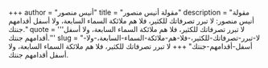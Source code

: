 +++
author = "أنيس منصور"
title = "مقولة أنيس منصور"
description = "مقولة أنيس منصور: لا تبرر تصرفاتك للكثير، فلا هم ملائكة السماء السابعة، ولا أسفل أقدامهم جنتك."
quote = '''لا تبرر تصرفاتك للكثير، فلا هم ملائكة السماء السابعة، ولا أسفل أقدامهم جنتك.'''
slug = "لا-تبرر-تصرفاتك-للكثير،-فلا-هم-ملائكة-السماء-السابعة،-ولا-أسفل-أقدامهم-جنتك"
+++
لا تبرر تصرفاتك للكثير، فلا هم ملائكة السماء السابعة، ولا أسفل أقدامهم جنتك.
